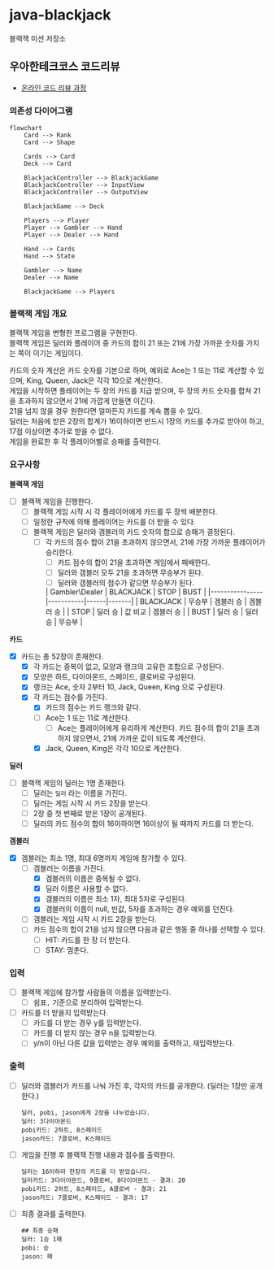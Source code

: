# java-blackjack

블랙잭 미션 저장소

## 우아한테크코스 코드리뷰

- [온라인 코드 리뷰 과정](https://github.com/woowacourse/woowacourse-docs/blob/master/maincourse/README.md)

### 의존성 다이어그램

```mermaid
flowchart
    Card --> Rank
    Card --> Shape

    Cards --> Card
    Deck --> Card

    BlackjackController --> BlackjackGame
    BlackjackController --> InputView
    BlackjackController --> OutputView

    BlackjackGame --> Deck

    Players --> Player
    Player --> Gambler --> Hand
    Player --> Dealer --> Hand

    Hand --> Cards
    Hand --> State

    Gambler --> Name
    Dealer --> Name

    BlackjackGame --> Players
```

### 블랙잭 게임 개요

블랙잭 게임을 변형한 프로그램을 구현한다.   
블랙잭 게임은 딜러와 플레이어 중 카드의 합이 21 또는 21에 가장 가까운 숫자를 가지는 쪽이 이기는 게임이다.

카드의 숫자 계산은 카드 숫자를 기본으로 하며, 예외로 Ace는 1 또는 11로 계산할 수 있으며, King, Queen, Jack은 각각 10으로 계산한다.  
게임을 시작하면 플레이어는 두 장의 카드를 지급 받으며, 두 장의 카드 숫자를 합쳐 21을 초과하지 않으면서 21에 가깝게 만들면 이긴다.   
21을 넘지 않을 경우 원한다면 얼마든지 카드를 계속 뽑을 수 있다.  
딜러는 처음에 받은 2장의 합계가 16이하이면 반드시 1장의 카드를 추가로 받아야 하고, 17점 이상이면 추가로 받을 수 없다.  
게임을 완료한 후 각 플레이어별로 승패를 출력한다.

### 요구사항

**블랙잭 게임**

- [ ] 블랙잭 게임을 진행한다.
    - [ ] 블랙잭 게임 시작 시 각 플레이어에게 카드를 두 장씩 배분한다.
    - [ ] 일정한 규칙에 의해 플레이어는 카드를 더 받을 수 있다.
    - [ ] 블랙잭 게임은 딜러와 갬블러의 카드 숫자의 합으로 승패가 결정된다.
        - [ ] 각 카드의 점수 합이 21을 초과하지 않으면서, 21에 가장 가까운 플레이어가 승리한다.
            - [ ] 카드 점수의 합이 21을 초과하면 게임에서 패배한다.
            - [ ] 딜러와 갬블러 모두 21을 초과하면 무승부가 된다.
            - [ ] 딜러와 갬블러의 점수가 같으면 무승부가 된다.

          | Gambler\Dealer | BLACKJACK | STOP | BUST |
                                                  |----------------|-----------|------|-------|
          | BLACKJACK | 무승부 | 겜블러 승 | 겜블러 승 |
          | STOP | 딜러 승 | 값 비교 | 겜블러 승 |
          | BUST | 딜러 승 | 딜러 승 | 무승부 |

**카드**

- [x] 카드는 총 52장이 존재한다.
    - [x] 각 카드는 중복이 없고, 모양과 랭크의 고유한 조합으로 구성된다.
    - [x] 모양은 하트, 다이아몬드, 스페이드, 클로버로 구성된다.
    - [x] 랭크는 Ace, 숫자 2부터 10, Jack, Queen, King 으로 구성된다.
    - [x] 각 카드는 점수를 가진다.
        - [x] 카드의 점수는 카드 랭크와 같다.
        - [ ] Ace는 1 또는 11로 계산한다.
            - [ ] Ace는 플레이어에게 유리하게 계산한다. 카드 점수의 합이 21을 초과하지 않으면서, 21에 가까운 값이 되도록 계산한다.
        - [x] Jack, Queen, King은 각각 10으로 계산한다.

**딜러**

- [ ] 블랙잭 게임의 딜러는 1명 존재한다.
    - [ ] 딜러는 `딜러` 라는 이름을 가진다.
    - [ ] 딜러는 게임 시작 시 카드 2장을 받는다.
    - [ ] 2장 중 첫 번째로 받은 1장이 공개된다.
    - [ ] 딜러의 카드 점수의 합이 16이하이면 16이상이 될 때까지 카드를 더 받는다.

**겜블러**

- [x] 겜블러는 최소 1명, 최대 6명까지 게임에 참가할 수 있다.
    - [ ] 겜블러는 이름을 가진다.
        - [x] 겜블러의 이름은 중복될 수 없다.
        - [x] 딜러 이름은 사용할 수 없다.
        - [x] 갬블러의 이름은 최소 1자, 최대 5자로 구성된다.
        - [x] 갬블러의 이름이 null, 빈값, 5자를 초과하는 경우 예외를 던진다.
    - [ ] 갬블러는 게임 시작 시 카드 2장을 받는다.
    - [ ] 카드 점수의 합이 21을 넘지 않으면 다음과 같은 행동 중 하나를 선택할 수 있다.
        - [ ] HIT: 카드를 한 장 더 받는다.
        - [ ] STAY: 멈춘다.

### 입력

- [ ] 블랙잭 게임에 참가할 사람들의 이름을 입력받는다.
    - [ ] 쉼표`,` 기준으로 분리하여 입력받는다.
- [ ] 카드를 더 받을지 입력받는다.
    - [ ] 카드를 더 받는 경우 y를 입력받는다.
    - [ ] 카드를 더 받지 않는 경우 n을 입력받는다.
    - [ ] y/n이 아닌 다른 값을 입력받는 경우 예외를 출력하고, 재입력받는다.

### 출력

- [ ] 딜러와 갬블러가 카드를 나눠 가진 후, 각자의 카드를 공개한다. (딜러는 1장만 공개한다.)
  ```
  딜러, pobi, jason에게 2장을 나누었습니다.
  딜러: 3다이아몬드
  pobi카드: 2하트, 8스페이드
  jason카드: 7클로버, K스페이드
  ```

- [ ] 게임을 진행 후 블랙잭 진행 내용과 점수를 출력한다.
  ```
  딜러는 16이하라 한장의 카드를 더 받았습니다.
  딜러카드: 3다이아몬드, 9클로버, 8다이아몬드 - 결과: 20
  pobi카드: 2하트, 8스페이드, A클로버 - 결과: 21
  jason카드: 7클로버, K스페이드 - 결과: 17
  ```

- [ ] 최종 결과를 출력한다.
  ```
  ## 최종 승패
  딜러: 1승 1패
  pobi: 승
  jason: 패
  ```
